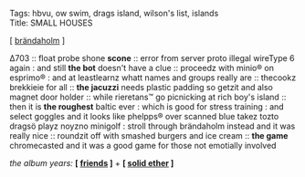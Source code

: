 Tags: hbvu, ow swim, drags island, wilson's list, islands  
Title: SMALL HOUSES 
  
[ [brändaholm](https://maps.app.goo.gl/Vn45CKxCXd8StG7k7) ]

Δ703 :: float probe shone **scone** :: error from server proto illegal wireType 6 again : and still **the bot** doesn't have a clue :: proceedz with minio® on esprimo® : and at leastlearnz whatt names and groups really are :: thecookz brekkieie for all :: **the jacuzzi** needs plastic padding so getzit and also magnet door holder :: while rieretans™ go picnicking at rich boy's island :: then it is **the roughest** baltic ever : which is good for stress training : and select goggles and it looks like phelpps® over scanned blue takez tozto dragsö playz noyzno minigolf : stroll through brändaholm instead and it was really nice :: roundzit off with smashed burgers and ice cream :: **the game** chromecasted and it was a good game for those not emotially involved  
  
_the album years:_ **[ [friends](https://rateyourmusic.com/release/album/the-beach-boys/friends/) ]** + **[ [solid ether](https://rateyourmusic.com/release/album/nils-petter-molvaer/solid-ether/) ]**  

